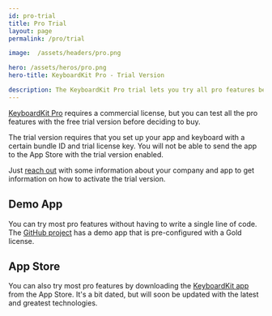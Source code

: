```yaml
---
id: pro-trial
title: Pro Trial
layout: page
permalink: /pro/trial

image:  /assets/headers/pro.png

hero: /assets/heros/pro.png
hero-title: KeyboardKit Pro - Trial Version

description: The KeyboardKit Pro trial lets you try all pro features before purchasing.
---
```


[KeyboardKit Pro](/pro) requires a commercial license, but you can test all the pro features with the free trial version before deciding to buy.

The trial version requires that you set up your app and keyboard with a certain bundle ID and trial license key. You will not be able to send the app to the App Store with the trial version enabled.

Just [reach out](mailto:{{site.email}}?subject=KeyboardKit%20Pro%20Trial%20Version) with some information about your company and app to get information on how to activate the trial version.


## Demo App

You can try most pro features without having to write a single line of code. The [GitHub project]({{site.github_url_pro}}) has a demo app that is pre-configured with a Gold license.


## App Store

You can also try most pro features by downloading the [KeyboardKit app]({{site.appstore_url}}) from the App Store. It's a bit dated, but will soon be updated with the latest and greatest technologies.